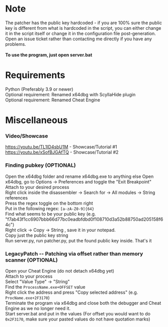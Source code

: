 # Note
The patcher has the public key hardcoded - if you are 100% sure the public key is different from what is hardcoded in the script, you can either change it in the script itself or change it in the configuration file post-generation.<br>
Open an issue ticket rather than contacting me directly if you have any problems.<br><br>
**To use the program, just open server.bat**

# Requirements
Python (Preferably 3.9 or newer)<br>
Optional requirement: Renamed x64dbg with ScyllaHide plugin<br>
Optional requirement: Renamed Cheat Engine<br>

# Miscellaneous
### Video/Showcase
https://youtu.be/TL1ID4sbU1M - Showcase/Tutorial #1<br>
https://youtu.be/xSofBJGAfTQ - Showcase/Tutorial #2

### Finding pubkey (OPTIONAL)
Open the x64dbg folder and rename x64dbg.exe to anything else
Open x64dbg, go to Options -> Preferences and toggle the "Exit Breakpoint"<br>
Attach to your desired process<br>
Right click inside the disassembler -> Search for -> All modules -> String references<br>
Press the regex toggle on the bottom right<br>
Put in the following regex: `[a-zA-Z0-9]{64}`<br>
Find what seems to be your public key (e.g. "f7ab43f1cc6907bbb66d77bc0eadbfdbd0f108710d3a52b88750ad205158f64c")<br>
Right click -> Copy -> String , save it in your notepad.<br>
Copy just the public key string<br>
Run server.py, run patcher.py, put the found public key inside. That's it<br>

### LegacyPatch -- Patching via offset rather than memory scanner (OPTIONAL)
Open your Cheat Engine (do not detach x64dbg yet)<br>
Attach to your process<br>
Select "Value Type" -> "String"<br>
Find the `ProcessName.exe+OFFSET` value<br>
Right click the address and press "Copy selected address" (e.g. `ProcName.exe+2F3170`)<br>
Terminate the program via x64dbg and close both the debugger and Cheat Engine as we no longer need it.<br>
Start server.bat and put in the values (For offset you would want to do `0x2F3170`, make sure your pasted values do not have quotation marks)
